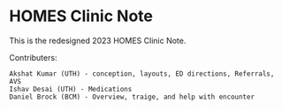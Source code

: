 # HOMES Clinic Note

This is the redesigned 2023 HOMES Clinic Note.

Contributers:

    Akshat Kumar (UTH) - conception, layouts, ED directions, Referrals, AVS
    Ishav Desai (UTH) - Medications
    Daniel Brock (BCM) - Overview, traige, and help with encounter